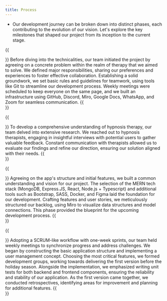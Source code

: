 ```yaml
---
title: Process
---
```


- Our development journey can be broken down into distinct phases, each contributing to the evolution of our vision. Let's explore the key milestones that shaped our project from its inception to the current stage.

{{<section title="Preparation: Setting the Foundation">}}
Before diving into the technicalities, our team initiated the project by agreeing on a concrete problem within the realm of therapy that we aimed to solve. We defined major responsibilities, sharing our preferences and experiences to foster effective collaboration. Establishing a solid groundwork, we set basic rules and guidelines for teamwork, using tools like Git to streamline our development process. Weekly meetings were scheduled to keep everyone on the same page, and we built an infrastructure using GitHub, Discord, Miro, Google Docs, WhatsApp, and Zoom for seamless communication.
{{</section>}}

{{<section title="Research: Deepening Insights">}}
To develop a comprehensive understanding of hypnosis therapy, our team delved into extensive research. We reached out to hypnosis therapists, engaging in insightful interviews with potential users to gather valuable feedback. Constant communication with therapists allowed us to evaluate our findings and refine our direction, ensuring our solution aligned with their needs.
{{</section>}}

{{<section title="Conception: Shaping the Vision">}}
Agreeing on the app's structure and initial features, we built a common understanding and vision for our project. The selection of the MERN tech stack (MongoDB, Express.JS, React, Node.js + Typescript) and additional tools such as Bootstrap, SASS, Docker, and Figma laid the foundation for our development. Crafting features and user stories, we meticulously structured our backlog, using Miro to visualize data structures and model connections. This phase provided the blueprint for the upcoming development process.
{{</section>}}

{{<section title="Development: Bringing Ideas to Life">}}
Adopting a SCRUM-like workflow with one-week sprints, our team held weekly meetings to synchronize progress and address challenges. We began by constructing the basic application structure and implementing a user management concept. Choosing the most critical features, we formed development groups, working towards delivering the first version before the holiday season. Alongside the implementation, we emphasized writing unit tests for both backend and frontend components, ensuring the reliability and stability of our application. As the first version came together, we conducted retrospectives, identifying areas for improvement and planning for additional features.
{{</section>}}

